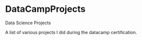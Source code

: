 # DataCampProjects
Data Science Projects


A list of various projects I did during the datacamp certification.
